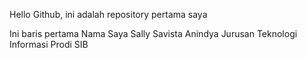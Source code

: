 Hello Github, ini adalah repository pertama saya

Ini baris pertama
Nama Saya Sally Savista Anindya
Jurusan Teknologi Informasi Prodi SIB